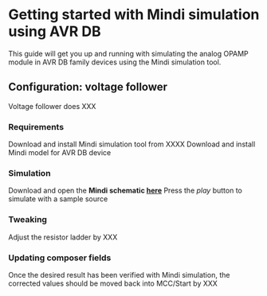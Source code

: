 # Getting started with Mindi simulation using AVR DB
This guide will get you up and running with simulating the analog OPAMP module in AVR DB family devices using the Mindi simulation tool.
## Configuration: voltage follower
Voltage follower does XXX

### Requirements
Download and install Mindi simulation tool from XXXX
Download and install Mindi model for AVR DB device

### Simulation
Download and open the **Mindi schematic [here](https://github.com/xedbg/Mindi_AVRDB_voltagefollower/releases/download/0.0/VF2.wxsch)**
Press the _play_ button to simulate with a sample source

### Tweaking
Adjust the resistor ladder by XXX

### Updating composer fields
Once the desired result has been verified with Mindi simulation, the corrected values should be moved back into MCC/Start by XXX
